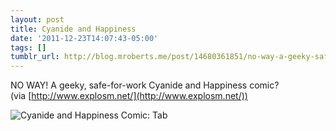 ```yaml
---
layout: post
title: Cyanide and Happiness
date: '2011-12-23T14:07:43-05:00'
tags: []
tumblr_url: http://blog.mroberts.me/post/14680361851/no-way-a-geeky-safe-for-work-cyanide-and
---
```


NO WAY! A geeky, safe-for-work Cyanide and Happiness comic? (via [http://www.explosm.net/](http://www.explosm.net/))

![Cyanide and Happiness Comic: Tab](http://www.explosm.net/db/files/Comics/Kris/tab.png)